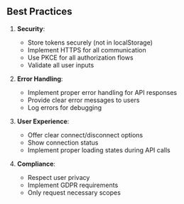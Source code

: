 ## Best Practices

1. **Security**:
   - Store tokens securely (not in localStorage)
   - Implement HTTPS for all communication
   - Use PKCE for all authorization flows
   - Validate all user inputs

2. **Error Handling**:
   - Implement proper error handling for API responses
   - Provide clear error messages to users
   - Log errors for debugging

3. **User Experience**:
   - Offer clear connect/disconnect options
   - Show connection status
   - Implement proper loading states during API calls

4. **Compliance**:
   - Respect user privacy
   - Implement GDPR requirements
   - Only request necessary scopes